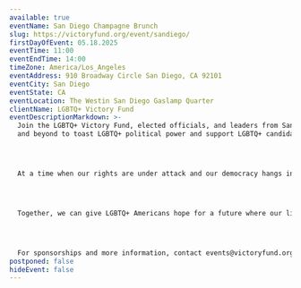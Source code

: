 ```yaml
---
available: true
eventName: San Diego Champagne Brunch
slug: https://victoryfund.org/event/sandiego/
firstDayOfEvent: 05.18.2025
eventTime: 11:00
eventEndTime: 14:00
timeZone: America/Los_Angeles
eventAddress: 910 Broadway Circle San Diego, CA 92101
eventCity: San Diego
eventState: CA
eventLocation: The Westin San Diego Gaslamp Quarter
clientName: LGBTQ+ Victory Fund
eventDescriptionMarkdown: >-
  Join the LGBTQ+ Victory Fund, elected officials, and leaders from San Diego
  and beyond to toast LGBTQ+ political power and support LGBTQ+ candidates.




  At a time when our rights are under attack and our democracy hangs in the balance, LGBTQ+ Victory Fund is fighting back. We are the only national organization working to elect out LGBTQ+ leaders at all levels of government who will stand up for us in the halls of power. Join the movement to recruit, train and support pro-choice LGBTQ+ candidates who will make a difference in our communities.




  Together, we can give LGBTQ+ Americans hope for a future where our lives are respected, our values are represented, and our voices are heard.




  For sponsorships and more information, contact events@victoryfund.org.
postponed: false
hideEvent: false
---
```

